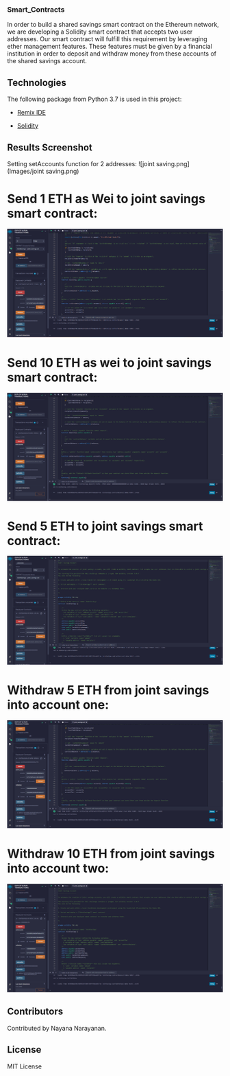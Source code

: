 ### Smart_Contracts

In order to build a shared savings smart contract on the Ethereum network, we are developing a Solidity smart contract that accepts two user addresses. Our smart contract will fulfill this requirement by leveraging ether management features. These features must be given by a financial institution in order to deposit and withdraw money from these accounts of the shared savings account.

## Technologies
The following package from Python 3.7 is used in this project:

* [Remix IDE](https://remix.ethereum.org)

* [Solidity](https://docs.soliditylang.org/en/v0.8.17/)

## Results Screenshot
Setting setAccounts function for 2 addresses:
![joint saving.png](Images/joint saving.png)
# Send 1 ETH as Wei to joint savings smart contract:
![deposit1ether.png](Images/deposit1ether.png)
# Send 10 ETH as wei to joint savings smart contract:
![deposit10ether.png](Images/deposit10ether.png)
# Send 5 ETH to joint savings smart contract:
![deposit5ether.png](Images/deposit5ether.png)
# Withdraw 5 ETH from joint savings into account one:
![withdraw5ether.png](Images/withdraw5ether.png)
# Withdraw 10 ETH from joint savings into account two:
![withdraw10ether.png](Images/withdraw10ether.png)


## Contributors
Contributed by Nayana Narayanan.

## License
MIT License